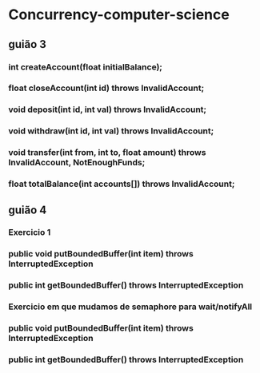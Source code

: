 # Concurrency-computer-science

## guião 3 

### int createAccount(float initialBalance);
### float closeAccount(int id) throws InvalidAccount;
### void deposit(int id, int val) throws InvalidAccount;
### void withdraw(int id, int val) throws InvalidAccount;
### void transfer(int from, int to, float amount) throws InvalidAccount, NotEnoughFunds;
### float totalBalance(int accounts[]) throws InvalidAccount;

## guião 4

### Exercicio 1
### public void putBoundedBuffer(int item) throws InterruptedException
### public int getBoundedBuffer() throws InterruptedException

### Exercicio em que mudamos de semaphore para wait/notifyAll
### public void putBoundedBuffer(int item) throws InterruptedException
### public int getBoundedBuffer() throws InterruptedException
